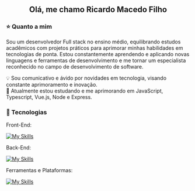 <h2 align='center'>Olá, me chamo Ricardo Macedo Filho</h2>

<h3>⭐ Quanto a mim</h3>

<p>Sou um desenvolvedor Full stack no ensino médio, equilibrando estudos acadêmicos com projetos práticos para aprimorar minhas habilidades em tecnologias de ponta. Estou constantemente aprendendo e aplicando novas linguagens e ferramentas de desenvolvimento e me tornar um especialista reconhecido no campo de desenvolvimento de software.</p>

<p>💡 Sou comunicativo e ávido por novidades em tecnologia, visando constante aprimoramento e inovação.<br>
🌱 Atualmente estou estudando e me aprimorando em JavaScript, Typescript, Vue.js, Node e Express.</p>

<h3>🚀 Tecnologias</h3>

Front-End:

[![My Skills](https://skillicons.dev/icons?i=js,ts,vue.js)](https://skillicons.dev)

Back-End:

[![My Skills](https://skillicons.dev/icons?i=java)](https://skillicons.dev)


Ferramentas e Plataformas:

[![My Skills](https://skillicons.dev/icons?i=vscode,git,github)](https://skillicons.dev)
